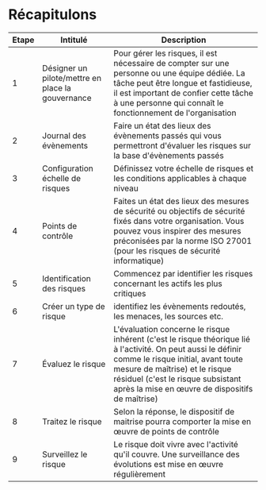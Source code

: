 # Récapitulons

| Etape | Intitulé                                          | Description                                                                                                                                                                                                                                                                  |
| ----- | ------------------------------------------------- | ---------------------------------------------------------------------------------------------------------------------------------------------------------------------------------------------------------------------------------------------------------------------------- |
| 1     | Désigner un pilote/mettre en place la gouvernance | Pour gérer les risques, il est nécessaire de compter sur une personne ou une équipe dédiée. La tâche peut être longue et fastidieuse, il est important de confier cette tâche à une personne qui connaît le fonctionnement de l'organisation                                 |
| 2     | Journal des évènements                            | Faire un état des lieux des évènements passés qui vous permettront d'évaluer les risques sur la base d'évènements passés                                                                                                                                                     |
| 3     | Configuration échelle de risques                  | Définissez votre échelle de risques et les conditions applicables à chaque niveau                                                                                                                                                                                            |
| 4     | Points de contrôle                                | Faites un état des lieux des mesures de sécurité ou objectifs de sécurité fixés dans votre organisation. Vous pouvez vous inspirer des mesures préconisées par la norme ISO 27001 (pour les risques de sécurité informatique)                                                |
| 5     | Identification des risques                        | Commencez par identifier les risques concernant les actifs les plus critiques                                                                                                                                                                                                |
| 6     | Créer un type de risque                           | identifiez les évènements redoutés, les menaces, les sources etc.                                                                                                                                                                                                            |
| 7     | Évaluez le risque                                 | L'évaluation concerne le risque inhérent (c'est le risque théorique lié à l'activité. On peut aussi le définir comme le risque initial, avant toute mesure de maîtrise) et le risque résiduel (c'est le risque subsistant après la mise en œuvre de dispositifs de maîtrise) |
| 8     | Traitez le risque                                 | Selon la réponse, le dispositif de maitrise pourra comporter la mise en œuvre de points de contrôle                                                                                                                                                                          |
| 9     | Surveillez le risque                              | Le risque doit vivre avec l'activité qu'il couvre. Une surveillance des évolutions est mise en œuvre régulièrement                                                                                                                                                           |
